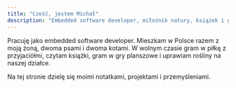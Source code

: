 ```yaml
---
title: "Cześć, jestem Michał"
description: "Embedded software developer, miłośnik natury, książek i gier planszowych."
---
```


Pracuję jako embedded software developer.
Mieszkam w Polsce razem z moją żoną, dwoma psami i dwoma kotami.
W wolnym czasie gram w piłkę z przyjaciółmi, czytam książki, gram w gry planszowe i uprawiam rośliny na naszej działce.

Na tej stronie dzielę się moimi notatkami, projektami i przemyśleniami.
